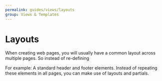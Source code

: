 ```yaml
---
permalink: guides/views/layouts
group: Views & Templates
---
```


# Layouts
When creating web pages, you will usually have a common layout across multiple pages. So instead of re-defining

For example: A standard header and footer elements. Instead of repeating these elements in all pages, you can make use of layouts and partials.
